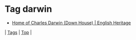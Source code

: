 <!--
title: Tag darwin
date: 2020-06-28T15:02:24.789Z
tags:
-->
# Tag darwin

 * [Home of Charles Darwin (Down House) | English Heritage](124422253927.md)

| [Tags](tags.md) | [Top](index.md) |

